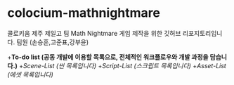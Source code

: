 # colocium-mathnightmare
 콜로키움 제주 제일고 팀 Math Nightmare 게임 제작을 위한 깃허브 리포지토리입니다.
 팀원 (손승훈,고준표,강부윤)

+**To-do list (공동 개발에 이용할 목록으로, 전체적인 워크플로우와 개발 과정을 담습니다.)**
+*Scene-List (씬 목록입니다)*
+*Script-List (스크립트 목록입니다)*
+*Asset-List (에셋 목록입니다)*
